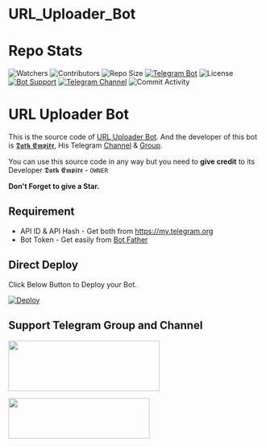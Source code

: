 # URL_Uploader_Bot

# Repo Stats
![Watchers](https://img.shields.io/github/watchers/DARKEMPIRESL/URL_Uploader_Bot.svg?style=for-the-badge)
![Contributors](https://img.shields.io/github/contributors/DARKEMPIRESL/URL_Uploader_Bot?style=for-the-badge)
![Repo Size](https://img.shields.io/github/repo-size/DARKEMPIRESL/URL_Uploader_Bot?color=yellow&style=for-the-badge)
[![Telegram Bot](https://img.shields.io/badge/Telegram-Bot-blue.svg?style=for-the-badge)](https://t.me/darkurlupload_bot)
![License](https://img.shields.io/github/license/AJTimePyro/URL_Uploader_Bot?style=for-the-badge)
[![Bot Support](https://img.shields.io/badge/URL%20Support-Support%20Group-blue?style=for-the-badge)](https://t.me/trtechguide)
[![Telegram Channel](https://img.shields.io/badge/Telegram-Channel-blue.svg?style=for-the-badge)](https://t.me/SLBotOfficial)
![Commit Activity](https://img.shields.io/github/commit-activity/m/DARKEMPIRESL/URL_Uploader_Bot?style=for-the-badge)

# URL Uploader Bot

This is the source code of [URL Uploader Bot](https://t.me/darkurlupload_bot).
And the developer of this bot is [𝕯𝖆𝖗𝖐 𝕰𝖒𝖕𝖎𝖗𝖊](https://t.me/SL_BOTS_TM), His Telegram [Channel](https://t.me/ImDark_Empire) & [Group](https://t.me/trtechguide).

You can use this source code in any way but you need to **give credit** to its
Developer 𝕯𝖆𝖗𝖐 𝕰𝖒𝖕𝖎𝖗𝖊 - ``OWNER``

**Don't Forget to give a Star.**

## Requirement
* API ID & API Hash - Get both from https://my.telegram.org
* Bot Token - Get easily from [Bot Father](https://t.me/BotFather)

## Direct Deploy
Click Below Button to Deploy your Bot.

[![Deploy](https://www.herokucdn.com/deploy/button.svg)](https://heroku.com/deploy?template=https://github.com/DARKEMPIRESL/URL_Uploader_Bot)

## Support Telegram Group and Channel

<a href="https://t.me/trtechguide"><img src="https://telegra.ph/file/b20fd5dfc7cf46508593e.jpg" style="width: 300px; height: 100px"></a>

<a href="https://t.me/SLBotOfficial"><img src="https://telegra.ph/file/7731dea03cba10592bb62.jpg" style="width: 280px; height: 80px"></a>
